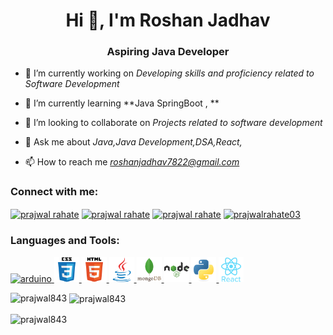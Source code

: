 <h1 align="center">Hi 👋, I'm Roshan Jadhav</h1>
<h3 align="center">Aspiring Java Developer</h3>

- 🔭 I’m currently working on *Developing skills and proficiency related to Software Development*

- 🌱 I’m currently learning **Java SpringBoot , **

- 👯 I’m looking to collaborate on *Projects related to software development*

- 💬 Ask me about *Java,Java Development,DSA,React,*

- 📫 How to reach me *roshanjadhav7822@gmail.com*

<h3 align="left">Connect with me:</h3>
<p align="left">
<a href="https://linkedin.com/in/prajwal rahate" target="blank"><img align="center" src="[https://raw.githubusercontent.com/rahuldkjain/github-profile-readme-generator/master/src/images/icons/Social/linked-in-alt.svg](https://img.shields.io/badge/Instagram-%23E4405F.svg?logo=Instagram&logoColor=white)" alt="prajwal rahate" height="30" width="40" /></a>
<a href="https://instagram.com/prajwal rahate" target="blank"><img align="center" src="https://raw.githubusercontent.com/rahuldkjain/github-profile-readme-generator/master/src/images/icons/Social/instagram.svg" alt="prajwal rahate" height="30" width="40" /></a>
<a href="https://www.leetcode.com/prajwal rahate" target="blank"><img align="center" src="https://raw.githubusercontent.com/rahuldkjain/github-profile-readme-generator/master/src/images/icons/Social/leet-code.svg" alt="prajwal rahate" height="30" width="40" /></a>
<a href="https://auth.geeksforgeeks.org/user/prajwalrahate03" target="blank"><img align="center" src="https://raw.githubusercontent.com/rahuldkjain/github-profile-readme-generator/master/src/images/icons/Social/geeks-for-geeks.svg" alt="prajwalrahate03" height="30" width="40" /></a>
</p>

<h3 align="left">Languages and Tools:</h3>
<p align="left"> <a href="https://www.arduino.cc/" target="_blank" rel="noreferrer"> <img src="https://cdn.worldvectorlogo.com/logos/arduino-1.svg" alt="arduino" width="40" height="40"/> </a> <a href="https://www.w3schools.com/css/" target="_blank" rel="noreferrer"> <img src="https://raw.githubusercontent.com/devicons/devicon/master/icons/css3/css3-original-wordmark.svg" alt="css3" width="40" height="40"/> </a> <a href="https://www.w3.org/html/" target="_blank" rel="noreferrer"> <img src="https://raw.githubusercontent.com/devicons/devicon/master/icons/html5/html5-original-wordmark.svg" alt="html5" width="40" height="40"/> </a> <a href="https://www.java.com" target="_blank" rel="noreferrer"> <img src="https://raw.githubusercontent.com/devicons/devicon/master/icons/java/java-original.svg" alt="java" width="40" height="40"/> </a> <a href="https://www.mongodb.com/" target="_blank" rel="noreferrer"> <img src="https://raw.githubusercontent.com/devicons/devicon/master/icons/mongodb/mongodb-original-wordmark.svg" alt="mongodb" width="40" height="40"/> </a> <a href="https://nodejs.org" target="_blank" rel="noreferrer"> <img src="https://raw.githubusercontent.com/devicons/devicon/master/icons/nodejs/nodejs-original-wordmark.svg" alt="nodejs" width="40" height="40"/> </a> <a href="https://www.python.org" target="_blank" rel="noreferrer"> <img src="https://raw.githubusercontent.com/devicons/devicon/master/icons/python/python-original.svg" alt="python" width="40" height="40"/> </a> <a href="https://reactjs.org/" target="_blank" rel="noreferrer"> <img src="https://raw.githubusercontent.com/devicons/devicon/master/icons/react/react-original-wordmark.svg" alt="react" width="40" height="40"/> </a> </p>

<p><img align="left" src="https://github-readme-stats.vercel.app/api/top-langs?username=prajwal843&show_icons=true&locale=en&layout=compact" alt="prajwal843" /></p>

<p>&nbsp;<img align="center" src="https://github-readme-stats.vercel.app/api?username=prajwal843&show_icons=true&locale=en" alt="prajwal843" /></p>

<p><img align="center" src="https://github-readme-streak-stats.herokuapp.com/?user=prajwal843&" alt="prajwal843" /></p>

